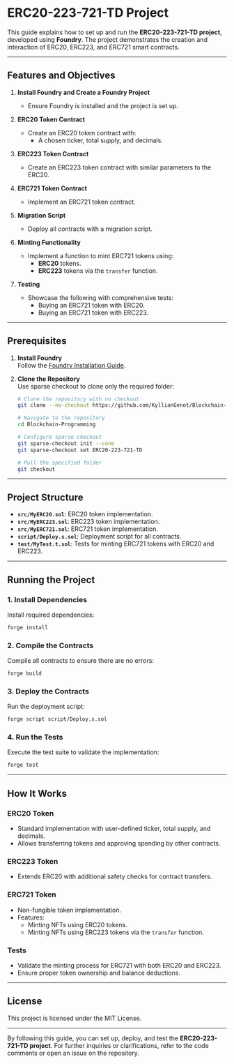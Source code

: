 # ERC20-223-721-TD Project

This guide explains how to set up and run the **ERC20-223-721-TD project**, developed using **Foundry**. The project demonstrates the creation and interaction of ERC20, ERC223, and ERC721 smart contracts.

---

## Features and Objectives

1. **Install Foundry and Create a Foundry Project**  
   - Ensure Foundry is installed and the project is set up.

2. **ERC20 Token Contract**  
   - Create an ERC20 token contract with:  
     - A chosen ticker, total supply, and decimals.

3. **ERC223 Token Contract**  
   - Create an ERC223 token contract with similar parameters to the ERC20.

4. **ERC721 Token Contract**  
   - Implement an ERC721 token contract.

5. **Migration Script**  
   - Deploy all contracts with a migration script.

6. **Minting Functionality**  
   - Implement a function to mint ERC721 tokens using:
     - **ERC20** tokens.
     - **ERC223** tokens via the `transfer` function.

7. **Testing**  
   - Showcase the following with comprehensive tests:
     - Buying an ERC721 token with ERC20.
     - Buying an ERC721 token with ERC223.

---

## Prerequisites

1. **Install Foundry**  
   Follow the [Foundry Installation Guide](https://book.getfoundry.sh/getting-started/installation).

2. **Clone the Repository**  
   Use sparse checkout to clone only the required folder:
   ```bash
   # Clone the repository with no checkout
   git clone --no-checkout https://github.com/KyllianGenot/Blockchain-Programming.git
   
   # Navigate to the repository
   cd Blockchain-Programming
   
   # Configure sparse checkout
   git sparse-checkout init --cone
   git sparse-checkout set ERC20-223-721-TD
   
   # Pull the specified folder
   git checkout
   ```

---

## Project Structure

- **`src/MyERC20.sol`**: ERC20 token implementation.
- **`src/MyERC223.sol`**: ERC223 token implementation.
- **`src/MyERC721.sol`**: ERC721 token implementation.
- **`script/Deploy.s.sol`**: Deployment script for all contracts.
- **`test/MyTest.t.sol`**: Tests for minting ERC721 tokens with ERC20 and ERC223.

---

## Running the Project

### 1. **Install Dependencies**
Install required dependencies:
```bash
forge install
```

### 2. **Compile the Contracts**
Compile all contracts to ensure there are no errors:
```bash
forge build
```

### 3. **Deploy the Contracts**
Run the deployment script:
```bash
forge script script/Deploy.s.sol
```

### 4. **Run the Tests**
Execute the test suite to validate the implementation:
```bash
forge test
```

---

## How It Works

### ERC20 Token
- Standard implementation with user-defined ticker, total supply, and decimals.
- Allows transferring tokens and approving spending by other contracts.

### ERC223 Token
- Extends ERC20 with additional safety checks for contract transfers.

### ERC721 Token
- Non-fungible token implementation.
- Features:
  - Minting NFTs using ERC20 tokens.
  - Minting NFTs using ERC223 tokens via the `transfer` function.

### Tests
- Validate the minting process for ERC721 with both ERC20 and ERC223.
- Ensure proper token ownership and balance deductions.

---

## License

This project is licensed under the MIT License.

---

By following this guide, you can set up, deploy, and test the **ERC20-223-721-TD project**. For further inquiries or clarifications, refer to the code comments or open an issue on the repository.

